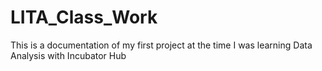 # LITA_Class_Work
This is a documentation of my first project at the time I was learning Data Analysis with Incubator Hub
